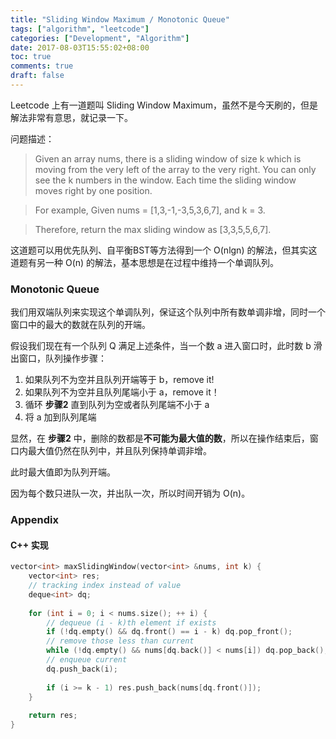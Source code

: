 ```yaml
---
title: "Sliding Window Maximum / Monotonic Queue"
tags: ["algorithm", "leetcode"]
categories: ["Development", "Algorithm"]
date: 2017-08-03T15:55:02+08:00
toc: true
comments: true
draft: false
---
```


Leetcode 上有一道题叫 Sliding Window Maximum，虽然不是今天刷的，但是解法非常有意思，就记录一下。

问题描述：

> Given an array nums, there is a sliding window of size k which is moving from the very left of the array to the very right. You can only see the k numbers in the window. Each time the sliding window moves right by one position.

> For example, Given nums = [1,3,-1,-3,5,3,6,7], and k = 3.

> Therefore, return the max sliding window as [3,3,5,5,6,7].

这道题可以用优先队列、自平衡BST等方法得到一个 O(nlgn) 的解法，但其实这道题有另一种 O(n) 的解法，基本思想是在过程中维持一个单调队列。

<!--more-->

### Monotonic Queue

我们用双端队列来实现这个单调队列，保证这个队列中所有数单调非增，同时一个窗口中的最大的数就在队列的开端。

假设我们现在有一个队列 Q 满足上述条件，当一个数 a 进入窗口时，此时数 b 滑出窗口，队列操作步骤：

1. 如果队列不为空并且队列开端等于 b，remove it! 
2. 如果队列不为空并且队列尾端小于 a，remove it！
3. 循环 **步骤2** 直到队列为空或者队列尾端不小于 a
4. 将 a 加到队列尾端

显然，在 **步骤2** 中，删除的数都是**不可能为最大值的数**，所以在操作结束后，窗口内最大值仍然在队列中，并且队列保持单调非增。

此时最大值即为队列开端。

因为每个数只进队一次，并出队一次，所以时间开销为 O(n)。

### Appendix

#### C++ 实现

```cpp
vector<int> maxSlidingWindow(vector<int> &nums, int k) {
    vector<int> res;
    // tracking index instead of value
    deque<int> dq;
    
    for (int i = 0; i < nums.size(); ++ i) {
        // dequeue (i - k)th element if exists
        if (!dq.empty() && dq.front() == i - k) dq.pop_front();
        // remove those less than current
        while (!dq.empty() && nums[dq.back()] < nums[i]) dq.pop_back();
        // enqueue current
        dq.push_back(i);
        
        if (i >= k - 1) res.push_back(nums[dq.front()]);
    }
    
    return res;
}
```


